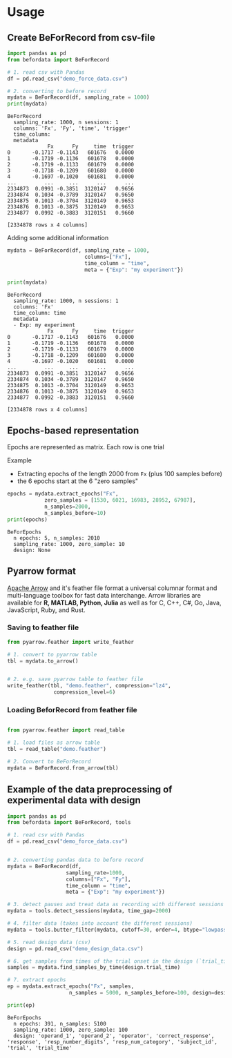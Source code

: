 # Usage

## Create BeForRecord from csv-file


```python
import pandas as pd
from befordata import BeForRecord

# 1. read csv with Pandas
df = pd.read_csv("demo_force_data.csv")

# 2. converting to before record
mydata = BeForRecord(df, sampling_rate = 1000)
print(mydata)
```




    BeForRecord
      sampling_rate: 1000, n sessions: 1
      columns: 'Fx', 'Fy', 'time', 'trigger'
      time_column:
      metadata
                 Fx      Fy     time  trigger
    0       -0.1717 -0.1143   601676   0.0000
    1       -0.1719 -0.1136   601678   0.0000
    2       -0.1719 -0.1133   601679   0.0000
    3       -0.1718 -0.1209   601680   0.0000
    4       -0.1697 -0.1020   601681   0.0000
    ...         ...     ...      ...      ...
    2334873  0.0991 -0.3851  3120147   0.9656
    2334874  0.1034 -0.3789  3120147   0.9650
    2334875  0.1013 -0.3704  3120149   0.9653
    2334876  0.1013 -0.3875  3120149   0.9653
    2334877  0.0992 -0.3883  3120151   0.9660

    [2334878 rows x 4 columns]



Adding some additional information


```python
mydata = BeForRecord(df, sampling_rate = 1000,
                         columns=["Fx"],
                         time_column = "time",
                         meta = {"Exp": "my experiment"})

print(mydata)
```

    BeForRecord
      sampling_rate: 1000, n sessions: 1
      columns: 'Fx'
      time_column: time
      metadata
      - Exp: my experiment
                 Fx      Fy     time  trigger
    0       -0.1717 -0.1143   601676   0.0000
    1       -0.1719 -0.1136   601678   0.0000
    2       -0.1719 -0.1133   601679   0.0000
    3       -0.1718 -0.1209   601680   0.0000
    4       -0.1697 -0.1020   601681   0.0000
    ...         ...     ...      ...      ...
    2334873  0.0991 -0.3851  3120147   0.9656
    2334874  0.1034 -0.3789  3120147   0.9650
    2334875  0.1013 -0.3704  3120149   0.9653
    2334876  0.1013 -0.3875  3120149   0.9653
    2334877  0.0992 -0.3883  3120151   0.9660

    [2334878 rows x 4 columns]


## Epochs-based representation

Epochs are represented as matrix. Each row is one trial

Example

* Extracting epochs of the length 2000 from `Fx` (plus 100 samples before)
* the 6 epochs  start at the 6 "zero samples"


```python
epochs = mydata.extract_epochs("Fx",
            zero_samples = [1530, 6021, 16983, 28952, 67987],
            n_samples=2000,
            n_samples_before=10)
print(epochs)
```

    BeForEpochs
      n epochs: 5, n_samples: 2010
      sampling_rate: 1000, zero_sample: 10
      design: None


## Pyarrow format

[Apache Arrow](https://arrow.apache.org/) and it's feather file format a universal
columnar format and multi-language toolbox for fast data interchange. Arrow
libraries are available for **R, MATLAB, Python, Julia** as well as for
C, C++, C#, Go, Java, JavaScript,  Ruby, and Rust.


### Saving to feather file


```python
from pyarrow.feather import write_feather

# 1. convert to pyarrow table
tbl = mydata.to_arrow()


# 2. e.g. save pyarrow table to feather file
write_feather(tbl, "demo.feather", compression="lz4",
               compression_level=6)
```

### Loading BeforRecord from feather file


```python

from pyarrow.feather import read_table

# 1. load files as arrow table
tbl = read_table("demo.feather")

# 2. Convert to BeForRecord
mydata = BeForRecord.from_arrow(tbl)
```

## Example of the data preprocessing of experimental data with design


```python
import pandas as pd
from befordata import BeForRecord, tools

# 1. read csv with Pandas
df = pd.read_csv("demo_force_data.csv")


# 2. converting pandas data to before record
mydata = BeForRecord(df,
                   sampling_rate=1000,
                   columns=["Fx", "Fy"],
                   time_column = "time",
                   meta = {"Exp": "my experiment"})

# 3. detect pauses and treat data as recording with different sessions
mydata = tools.detect_sessions(mydata, time_gap=2000)

# 4. filter data (takes into account the different sessions)
mydata = tools.butter_filter(mydata, cutoff=30, order=4, btype="lowpass")

# 5. read design data (csv)
design = pd.read_csv("demo_design_data.csv")

# 6. get samples from times of the trial onset in the design (`trial_time`)
samples = mydata.find_samples_by_time(design.trial_time)

# 7. extract epochs
ep = mydata.extract_epochs("Fx", samples,
                    n_samples = 5000, n_samples_before=100, design=design)

print(ep)
```

    BeForEpochs
      n epochs: 391, n_samples: 5100
      sampling_rate: 1000, zero_sample: 100
      design: 'operand_1', 'operand_2', 'operator', 'correct_response', 'response', 'resp_number_digits', 'resp_num_category', 'subject_id', 'trial', 'trial_time'



